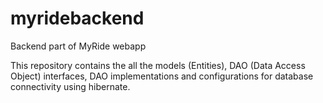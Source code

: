 # myridebackend
Backend part of MyRide webapp

This repository contains the all the models (Entities), DAO (Data Access Object) interfaces, 
DAO implementations and configurations for database connectivity using hibernate.
